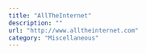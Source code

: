 ```yaml
---
title: "AllTheInternet"
description: ""
url: "http://www.alltheinternet.com"
category: "Miscellaneous"
---
```

